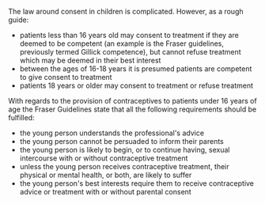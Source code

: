 The law around consent in children is complicated. However, as a rough guide:  
* patients less than 16 years old may consent to treatment if they are deemed to be competent (an example is the Fraser guidelines, previously termed Gillick competence), but cannot refuse treatment which may be deemed in their best interest
* between the ages of 16\-18 years it is presumed patients are competent to give consent to treatment
* patients 18 years or older may consent to treatment or refuse treatment

  
With regards to the provision of contraceptives to patients under 16 years of age the Fraser Guidelines state that all the following requirements should be fulfilled:  
* the young person understands the professional's advice
* the young person cannot be persuaded to inform their parents
* the young person is likely to begin, or to continue having, sexual intercourse with or without contraceptive treatment
* unless the young person receives contraceptive treatment, their physical or mental health, or both, are likely to suffer
* the young person's best interests require them to receive contraceptive advice or treatment with or without parental consent

